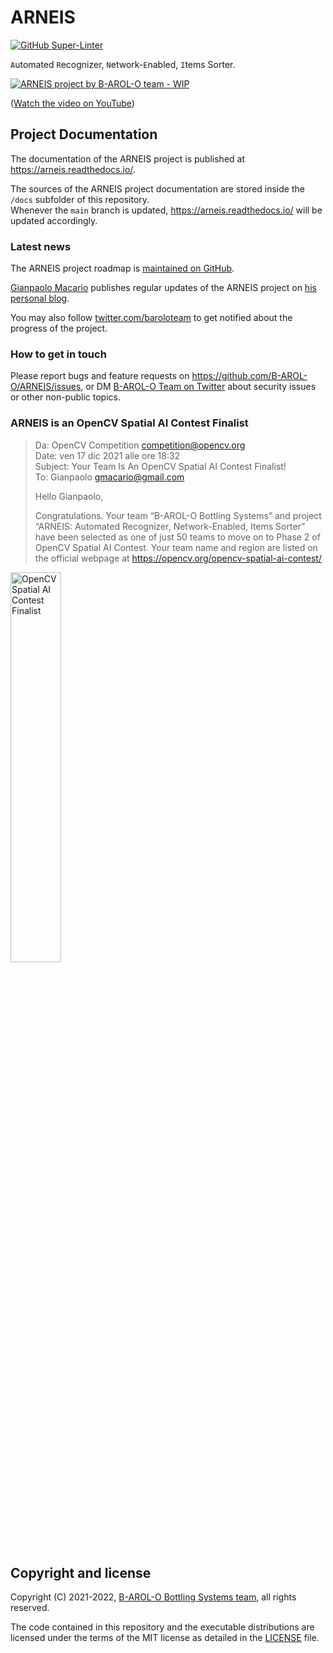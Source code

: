 # ARNEIS

[![GitHub Super-Linter](https://github.com/B-AROL-O/ARNEIS/workflows/Lint%20Code%20Base/badge.svg)](https://github.com/marketplace/actions/super-linter)

`A`utomated `R`ecognizer, `N`etwork-`E`nabled, `I`tems Sorter.

[![ARNEIS project by B-AROL-O team - WIP](https://img.youtube.com/vi/7qxbT31U5dE/0.jpg)](https://www.youtube.com/watch?v=7qxbT31U5dE "ARNEIS project by B-AROL-O team - WIP")

([Watch the video on YouTube](https://www.youtube.com/watch?v=7qxbT31U5dE))

## Project Documentation

The documentation of the ARNEIS project is published at <https://arneis.readthedocs.io/>.

The sources of the ARNEIS project documentation are stored inside the `/docs` subfolder of this repository.<br>
Whenever the `main` branch is updated, <https://arneis.readthedocs.io/> will be updated accordingly.

### Latest news

The ARNEIS project roadmap is [maintained on GitHub](https://github.com/B-AROL-O/ARNEIS/milestones?direction=asc&sort=due_date&state=open).

[Gianpaolo Macario](https://github.com/gmacario/) publishes regular updates of the ARNEIS project on [his personal blog](https://gmacario.github.io/posts).

You may also follow [twitter.com/baroloteam](https://twitter.com/baroloteam) to get notified about the progress of the project.

### How to get in touch

Please report bugs and feature requests on <https://github.com/B-AROL-O/ARNEIS/issues>, or DM [B-AROL-O Team on Twitter](https://twitter.com/baroloteam) about security issues or other non-public topics.

### ARNEIS is an OpenCV Spatial AI Contest Finalist

> Da: OpenCV Competition <competition@opencv.org><br>
> Date: ven 17 dic 2021 alle ore 18:32<br>
> Subject: Your Team Is An OpenCV Spatial AI Contest Finalist!<br>
> To: Gianpaolo <gmacario@gmail.com>
>
> Hello Gianpaolo,
>
> Congratulations.
> Your team “B-AROL-O Bottling Systems” and project “ARNEIS: Automated Recognizer, Network-Enabled, Items Sorter” have been selected as one of just 50 teams to move on to Phase 2 of OpenCV Spatial AI Contest.
> Your team name and region are listed on the official webpage at <https://opencv.org/opencv-spatial-ai-contest/>

<!-- ![opencv-spatial-ai-contest-finalist](docs/images/2021-12-17-1832-opencv-spatial-ai-contest-finalist.jpg) -->

<a href="https://opencv.org/opencv-spatial-ai-contest/#finalists"><img src="https://user-images.githubusercontent.com/75182/146637995-3266f15d-81a4-4470-a337-965404340121.jpg" alt="OpenCV Spatial AI Contest Finalist" width="40%"></a>

## Copyright and license

Copyright (C) 2021-2022, [B-AROL-O Bottling Systems team](https://github.com/B-AROL-O), all rights reserved.

The code contained in this repository and the executable distributions are licensed under the terms of the MIT license as detailed in the [LICENSE](LICENSE) file.

<!-- EOF -->
